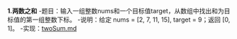**1.两数之和**
-题目：输入一组整数nums和一个目标值target，从数组中找出和为目标值的第一组整数下标。
-说明：给定 nums = [2, 7, 11, 15], target = 9；返回 [0, 1]。
-实现：[twoSum.md](/twoSum.md)
